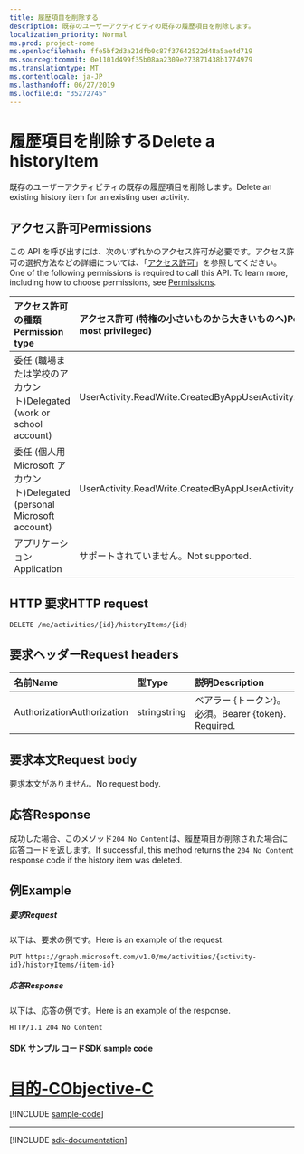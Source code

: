```yaml
---
title: 履歴項目を削除する
description: 既存のユーザーアクティビティの既存の履歴項目を削除します。
localization_priority: Normal
ms.prod: project-rome
ms.openlocfilehash: ffe5bf2d3a21dfb0c87f37642522d48a5ae4d719
ms.sourcegitcommit: 0e1101d499f35b08aa2309e273871438b1774979
ms.translationtype: MT
ms.contentlocale: ja-JP
ms.lasthandoff: 06/27/2019
ms.locfileid: "35272745"
---
```

# <a name="delete-a-historyitem"></a><span data-ttu-id="8cca1-103">履歴項目を削除する</span><span class="sxs-lookup"><span data-stu-id="8cca1-103">Delete a historyItem</span></span>

<span data-ttu-id="8cca1-104">既存のユーザーアクティビティの既存の履歴項目を削除します。</span><span class="sxs-lookup"><span data-stu-id="8cca1-104">Delete an existing history item for an existing user activity.</span></span>

## <a name="permissions"></a><span data-ttu-id="8cca1-105">アクセス許可</span><span class="sxs-lookup"><span data-stu-id="8cca1-105">Permissions</span></span>

<span data-ttu-id="8cca1-p101">この API を呼び出すには、次のいずれかのアクセス許可が必要です。アクセス許可の選択方法などの詳細については、「[アクセス許可](/graph/permissions-reference)」を参照してください。</span><span class="sxs-lookup"><span data-stu-id="8cca1-p101">One of the following permissions is required to call this API. To learn more, including how to choose permissions, see [Permissions](/graph/permissions-reference).</span></span>


|<span data-ttu-id="8cca1-108">アクセス許可の種類</span><span class="sxs-lookup"><span data-stu-id="8cca1-108">Permission type</span></span>      | <span data-ttu-id="8cca1-109">アクセス許可 (特権の小さいものから大きいものへ)</span><span class="sxs-lookup"><span data-stu-id="8cca1-109">Permissions (from least to most privileged)</span></span>              |
|:--------------------|:---------------------------------------------------------|
|<span data-ttu-id="8cca1-110">委任 (職場または学校のアカウント)</span><span class="sxs-lookup"><span data-stu-id="8cca1-110">Delegated (work or school account)</span></span> | <span data-ttu-id="8cca1-111">UserActivity.ReadWrite.CreatedByApp</span><span class="sxs-lookup"><span data-stu-id="8cca1-111">UserActivity.ReadWrite.CreatedByApp</span></span>    |
|<span data-ttu-id="8cca1-112">委任 (個人用 Microsoft アカウント)</span><span class="sxs-lookup"><span data-stu-id="8cca1-112">Delegated (personal Microsoft account)</span></span> | <span data-ttu-id="8cca1-113">UserActivity.ReadWrite.CreatedByApp</span><span class="sxs-lookup"><span data-stu-id="8cca1-113">UserActivity.ReadWrite.CreatedByApp</span></span>    |
|<span data-ttu-id="8cca1-114">アプリケーション</span><span class="sxs-lookup"><span data-stu-id="8cca1-114">Application</span></span> | <span data-ttu-id="8cca1-115">サポートされていません。</span><span class="sxs-lookup"><span data-stu-id="8cca1-115">Not supported.</span></span> |

## <a name="http-request"></a><span data-ttu-id="8cca1-116">HTTP 要求</span><span class="sxs-lookup"><span data-stu-id="8cca1-116">HTTP request</span></span>

<!-- { "blockType": "ignored" } -->

```http
DELETE /me/activities/{id}/historyItems/{id}
```

## <a name="request-headers"></a><span data-ttu-id="8cca1-117">要求ヘッダー</span><span class="sxs-lookup"><span data-stu-id="8cca1-117">Request headers</span></span>

|<span data-ttu-id="8cca1-118">名前</span><span class="sxs-lookup"><span data-stu-id="8cca1-118">Name</span></span> | <span data-ttu-id="8cca1-119">型</span><span class="sxs-lookup"><span data-stu-id="8cca1-119">Type</span></span> | <span data-ttu-id="8cca1-120">説明</span><span class="sxs-lookup"><span data-stu-id="8cca1-120">Description</span></span>|
|:----|:-----|:-----------|
|<span data-ttu-id="8cca1-121">Authorization</span><span class="sxs-lookup"><span data-stu-id="8cca1-121">Authorization</span></span> | <span data-ttu-id="8cca1-122">string</span><span class="sxs-lookup"><span data-stu-id="8cca1-122">string</span></span> | <span data-ttu-id="8cca1-p102">ベアラー {トークン}。必須。</span><span class="sxs-lookup"><span data-stu-id="8cca1-p102">Bearer {token}. Required.</span></span>|

## <a name="request-body"></a><span data-ttu-id="8cca1-125">要求本文</span><span class="sxs-lookup"><span data-stu-id="8cca1-125">Request body</span></span>

<span data-ttu-id="8cca1-126">要求本文がありません。</span><span class="sxs-lookup"><span data-stu-id="8cca1-126">No request body.</span></span>

## <a name="response"></a><span data-ttu-id="8cca1-127">応答</span><span class="sxs-lookup"><span data-stu-id="8cca1-127">Response</span></span>

<span data-ttu-id="8cca1-128">成功した場合、このメソッド`204 No Content`は、履歴項目が削除された場合に応答コードを返します。</span><span class="sxs-lookup"><span data-stu-id="8cca1-128">If successful, this method returns the `204 No Content` response code if the history item was deleted.</span></span>

## <a name="example"></a><span data-ttu-id="8cca1-129">例</span><span class="sxs-lookup"><span data-stu-id="8cca1-129">Example</span></span>

##### <a name="request"></a><span data-ttu-id="8cca1-130">要求</span><span class="sxs-lookup"><span data-stu-id="8cca1-130">Request</span></span>

<span data-ttu-id="8cca1-131">以下は、要求の例です。</span><span class="sxs-lookup"><span data-stu-id="8cca1-131">Here is an example of the request.</span></span>

<!-- {
  "blockType": "request",
  "name": "delete_historyItem"
}-->

```http
PUT https://graph.microsoft.com/v1.0/me/activities/{activity-id}/historyItems/{item-id}
```

##### <a name="response"></a><span data-ttu-id="8cca1-132">応答</span><span class="sxs-lookup"><span data-stu-id="8cca1-132">Response</span></span>

<span data-ttu-id="8cca1-133">以下は、応答の例です。</span><span class="sxs-lookup"><span data-stu-id="8cca1-133">Here is an example of the response.</span></span>

<!-- {
  "blockType": "response",
  "truncated": true,
} -->

```http
HTTP/1.1 204 No Content
```
#### <a name="sdk-sample-code"></a><span data-ttu-id="8cca1-134">SDK サンプル コード</span><span class="sxs-lookup"><span data-stu-id="8cca1-134">SDK sample code</span></span>

# <a name="objective-ctabobjective-c"></a>[<span data-ttu-id="8cca1-135">目的-C</span><span class="sxs-lookup"><span data-stu-id="8cca1-135">Objective-C</span></span>](#tab/objective-c)
[!INCLUDE [sample-code](../includes/delete_historyItem-Objective-C-snippets.md)]

---

[!INCLUDE [sdk-documentation](../includes/snippets_sdk_documentation_link.md)]

<!-- uuid: 8fcb5dbc-d5aa-4681-8e31-b001d5168d79
2017-06-07 14:57:30 UTC -->
<!-- {
  "type": "#page.annotation",
  "description": "Delete historyitem",
  "keywords": "",
  "section": "documentation",
  "tocPath": "",
  "suppressions": [
    "Error: /api-reference/v1.0/api/projectrome-delete-historyitem.md:\r\n      BookmarkMissing: '[#tab/objective-c](Objective-C)'. Did you mean: #objective-c (score: 4)"
  ]
}-->

